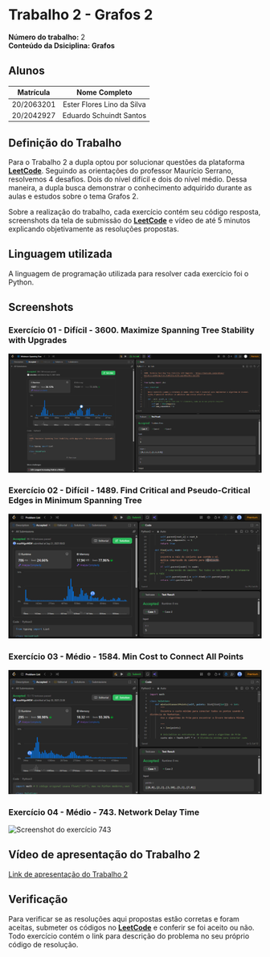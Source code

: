 # Trabalho 2 - Grafos 2

**Número do trabalho:** 2 <br>
**Conteúdo da Dsiciplina: Grafos**

## Alunos

| Matrícula |        Nome Completo       |
|:---------:|:-------------:|
| 20/2063201 | Ester Flores Lino da Silva |
| 20/2042927 | Eduardo Schuindt Santos    |

## Definição do Trabalho

Para o Trabalho 2 a dupla optou por solucionar questões da plataforma **[LeetCode](https://leetcode.com/)**. Seguindo as orientações do professor Maurício Serrano, resolvemos 4 desafios. Dois do nível difícil e dois do nível médio. Dessa maneira, a dupla busca demonstrar o conhecimento adquirido durante as aulas e estudos sobre o tema Grafos 2.

Sobre a realização do trabalho, cada exercício contém seu código resposta, screenshots da tela de submissão do **[LeetCode](https://leetcode.com/)** e vídeo de até 5 minutos explicando objetivamente as resoluções propostas.

## Linguagem utilizada

A linguagem de programação utilizada para resolver cada exercício foi o Python.

## Screenshots

### Exercício 01 - Difícil - 3600. Maximize Spanning Tree Stability with Upgrades

![Screenshot do exercício 3600](assets/3600_screenshot.png)

### Exercício 02 - Difícil - 1489. Find Critical and Pseudo-Critical Edges in Minimum Spanning Tree

![Screenshot do exercício 1489](assets/1489_screenshot.png)

### Exercício 03 - Médio - 1584. Min Cost to Connect All Points

![Screenshot do exercício 1584](assets/1584_screenshot.png)

### Exercício 04 - Médio - 743. Network Delay Time

![Screenshot do exercício 743](assets)

## Vídeo de apresentação do Trabalho 2

[Link de apresentação do Trabalho 2]()

## Verificação

Para verificar se as resoluções aqui propostas estão corretas e foram aceitas, submeter os códigos no **[LeetCode](https://leetcode.com/)** e conferir se foi aceito ou não. Todo exercício contém o link para descrição do problema no seu próprio código de resolução.
